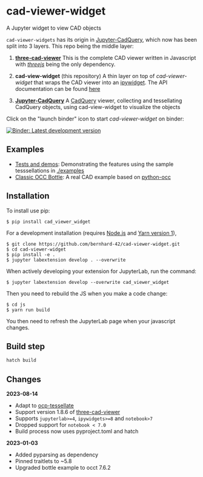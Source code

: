 # cad-viewer-widget

A Jupyter widget to view CAD objects

`cad-viewer-widgets` has its origin in [Jupyter-CadQuery](https://github.com/bernhard-42/jupyter-cadquery), which now
has been split into 3 layers. This repo being the middle layer:

1. **[three-cad-viewer](https://github.com/bernhard-42/three-cad-viewer)**
   This is the complete CAD viewer written in Javascript with _[threejs](https://github.com/mrdoob/three.js/)_ being the only dependency.

2. **cad-view-widget** (this repository)
   A thin layer on top of _cad-viewer-widget_ that wraps the CAD viewer into an [ipywidget](https://github.com/jupyter-widgets/ipywidgets). The API documentation can be found [here](https://bernhard-42.github.io/cad-viewer-widget/cad_viewer_widget/index.html)

3. **[Jupyter-CadQuery](https://github.com/bernhard-42/jupyter-cadquery)** A [CadQuery](https://github.com/CadQuery/cadquery) viewer, collecting and tessellating CadQuery objects, using cad-view-widget to visualize the objects

Click on the "launch binder" icon to start _cad-viewer-widget_ on binder:

[![Binder: Latest development version](https://mybinder.org/badge_logo.svg)](https://mybinder.org/v2/gh/bernhard-42/cad-viewer-widget/master?urlpath=lab&filepath=notebooks)

## Examples

- [Tests and demos](notebooks/Tests-and-demos.ipynb): Demonstrating the features using the sample tesssellations in [./examples](./examples)
- [Classic OCC Bottle](notebooks/Classic-OCC-Bottle.ipynb): A real CAD example based on [python-occ](https://github.com/tpaviot/pythonocc-core)

## Installation

To install use pip:

    $ pip install cad_viewer_widget

For a development installation (requires [Node.js](https://nodejs.org) and [Yarn version 1](https://classic.yarnpkg.com/)),

    $ git clone https://github.com/bernhard-42/cad-viewer-widget.git
    $ cd cad-viewer-widget
    $ pip install -e . 
    $ jupyter labextension develop . --overwrite 

When actively developing your extension for JupyterLab, run the command:

    $ jupyter labextension develop --overwrite cad_viewer_widget

Then you need to rebuild the JS when you make a code change:

    $ cd js
    $ yarn run build

You then need to refresh the JupyterLab page when your javascript changes.


## Build step

```python
hatch build
```

## Changes

**2023-08-14**
- Adapt to [ocp-tessellate](http://github.com/bernhard-42/ocp-tessellate.git)
- Support version 1.8.6 of [three-cad-viewer](http://github.com/bernhard-42/three-cad-viewer.git)
- Supports `jupyterlab>=4`, `ipywidgets>=8` and `notebook>7`
- Dropped support for `notebook < 7.0`
- Build process now uses pyproject.toml and hatch

**2023-01-03**
- Added pyparsing as dependency
- Pinned traitlets to ~5.8
- Upgraded bottle example to occt 7.6.2

